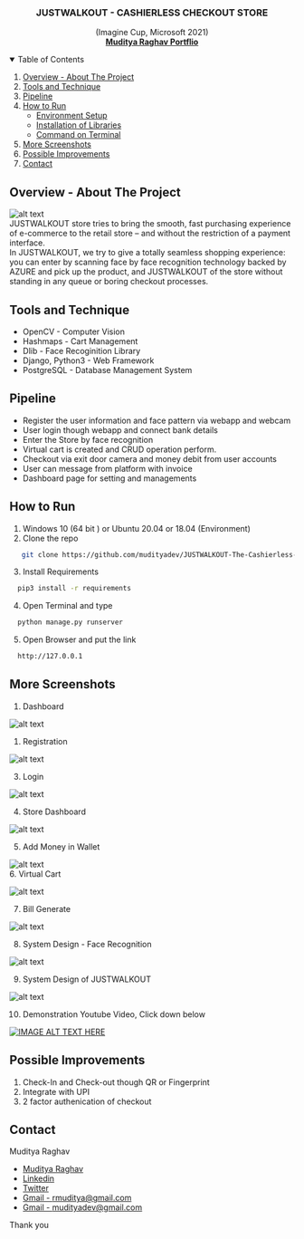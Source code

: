 <!-- PROJECT -->
  <h3 align="center">
JUSTWALKOUT - CASHIERLESS CHECKOUT STORE
</h3>

  <p align="center">
  (Imagine Cup, Microsoft 2021)
    <br />
    <a href="https://mudityadev.github.io/mudityadev/"><strong>Muditya Raghav Portflio </strong></a>
  



<!-- TABLE OF CONTENTS -->
<details open="open">
  <summary>Table of Contents</summary>
  <ol>
    <li><a href="#Overview---About-The-Project">Overview - About The Project</a></li>
    <li><a href="#Tools-and-Technique">Tools and Technique</a></li>
    <li><a href="#pipeline">Pipeline</a></li>
    <li>
      <a href="#How-to-Run">How to Run</a>
      <ul>
        <li><a href="#prerequisites">Environment Setup</a></li>
        <li><a href="#installation">Installation of Libraries</a></li>
        <li><a href="#installation">Command on Terminal</a></li>
      </ul>
    </li>
    <li><a href="#More-Screenshots">More Screenshots</a></li>
    <li><a href="#Possible-Improvements">Possible Improvements</a></li>
    <li><a href="#contact">Contact</a></li>
  </ol>
</details>




<!-- ABOUT THE PROJECT -->
## Overview - About The Project
![alt text](Screenshots/image_gif.gif)<br />
JUSTWALKOUT store tries to bring the smooth, fast purchasing experience of e-commerce to the retail store – and without the restriction of a payment interface. <br>
 In JUSTWALKOUT, we try to give a totally seamless shopping experience: you can enter by scanning face by face recognition technology backed by AZURE and pick up the product, and JUSTWALKOUT of the store without standing in any queue or boring checkout processes.

<!-- Tools -->
## Tools and Technique

* OpenCV - Computer Vision
* Hashmaps - Cart Management
* Dlib - Face Recoginition Library  
* Django, Python3 - Web Framework
* PostgreSQL - Database Management System  

<!-- Pipeline -->
## Pipeline

* Register the user information and face pattern via webapp and webcam
* User login though webapp and connect bank details
* Enter the Store by face recognition
* Virtual cart is created and CRUD operation perform.
* Checkout via exit door camera and money debit from user accounts
* User can message from platform with invoice
* Dashboard page for setting and managements



## How to Run

1. Windows 10 (64 bit ) or Ubuntu 20.04 or 18.04 (Environment)
2. Clone the repo
```sh
   git clone https://github.com/mudityadev/JUSTWALKOUT-The-Cashierless-Checkout-Store-master.git
   ```
3. Install Requirements
 ```sh
   pip3 install -r requirements
   ```
4. Open Terminal and type
 ```sh
   python manage.py runserver
   ```
5. Open Browser and put the link
 ```sh
   http://127.0.0.1
   ```
<!-- Improvement -->
## More Screenshots
1. Dashboard
   
![alt text](Screenshots/userDashboard.png)
<br />

1. Registration 
   
![alt text](Screenshots/register.png)
<br />

3. Login 
   
![alt text](Screenshots/login.png)
<br />

4. Store Dashboard

![alt text](Screenshots/storeDashboardWithCustomer.png)
<br />

5. Add Money in Wallet
   
![alt text](Screenshots/addMoneyWallet.png)
<br />
6. Virtual Cart

![alt text](Screenshots/bill.jpeg)
<br />

7. Bill Generate

![alt text](Screenshots/dashboard.jpeg)
<br />

8. System Design - Face Recognition

![alt text](Screenshots/system.png)
<br />

9. System Design of JUSTWALKOUT

![alt text](Screenshots/systemdesign.png)
<br />

10. Demonstration Youtube Video, Click down below

[![IMAGE ALT TEXT HERE](Screenshots/logo.jpg)](https://www.youtube.com/watch?v=1L_4T5iMZ4w)


<!-- Improvement -->
## Possible Improvements

1. Check-In and Check-out though QR or Fingerprint 
2. Integrate with UPI
3. 2 factor authenication of checkout


<!-- CONTACT -->
## Contact

Muditya Raghav 
* [Muditya Raghav](https://mudityadev.github.io/mudityadev/)
* [Linkedin](https://www.linkedin.com/in/muditya/)
* [Twitter](https://twitter.com/mudityadev)
* [Gmail - rmuditya@gmail.com](rmuditya@gmail.com)
* [Gmail - mudityadev@gmail.com](mudityadev@gmail.com)

Thank you